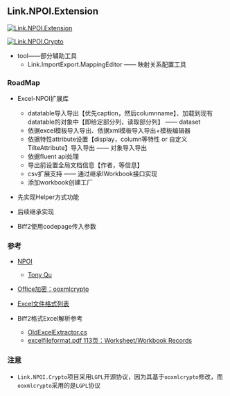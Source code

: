 ## Link.NPOI.Extension

[![Link.NPOI.Extension](https://img.shields.io/nuget/dt/Link.NPOI.Extension)](https://www.nuget.org/packages/Link.NPOI.Extension) 

[![Link.NPOI.Crypto](https://img.shields.io/nuget/dt/Link.NPOI.Crypto)](https://www.nuget.org/packages/Link.NPOI.Crypto) 


* tool——部分辅助工具
    * Link.ImportExport.MappingEditor —— 映射关系配置工具

### RoadMap

* Excel-NPOI扩展库
    * datatable导入导出【优先caption，然后columnname】、加载到现有datatable的对象中【即给定部分列，读取部分列】 —— dataset
    * 依据excel模板导入导出、依据xml模板导入导出+模板编辑器
    * 依据特性attribute设置【display，column等特性 or 自定义TilteAttribute】导入导出 —— 对象导入导出
    * 依据fluent api处理
    * 导出前设置全局文档信息【作者，等信息】
    * csv扩展支持 —— 通过继承IWorkbook接口实现
    * 添加workbook创建工厂

* 先实现Helper方式功能
* 后续继承实现
* Biff2使用codepage传入参数


### 参考

* [NPOI](https://github.com/nissl-lab/npoi)
    * [Tony Qu](https://github.com/tonyqus)    
* [Office加密：ooxmlcrypto](https://code.google.com/archive/p/ooxmlcrypto/)

* [Excel文件格式列表](https://docs.microsoft.com/zh-cn/dotnet/api/microsoft.office.interop.excel.xlfileformat)
* Biff2格式Excel解析参考
    * [OldExcelExtractor.cs](https://github.com/nissl-lab/npoi/blob/master/main/HSSF/Extractor/OldExcelExtractor.cs)
    * [excelfileformat.pdf 113页：Worksheet/Workbook Records](https://github.com/ShiJess/Jess.DotNet.SmartExcel/blob/main/docs/excelfileformat.pdf)


### 注意

* `Link.NPOI.Crypto`项目采用`LGPL`开源协议，因为其基于`ooxmlcrypto`修改，而`ooxmlcrypto`采用的是`LGPL`协议
